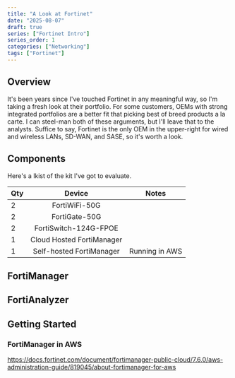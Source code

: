 ```yaml
---
title: "A Look at Fortinet"
date: "2025-08-07"
draft: true
series: ["Fortinet Intro"]
series_order: 1
categories: ["Networking"]
tags: ["Fortinet"]
---
```


## Overview

It's been years since I've touched Fortinet in any meaningful way, so I'm taking a fresh look at their portfolio. For some customers, OEMs with strong integrated portfolios are a better fit that picking best of breed products a la carte. I can steel-man both of these arguments, but I'll leave that to the analysts. Suffice to say, Fortinet is the only OEM in the upper-right for wired and wireless LANs, SD-WAN, and SASE, so it's worth a look.

## Components

Here's a lkist of the kit I've got to evaluate.

| Qty | Device | Notes
| :------- | :------: | :------:
| 2 | FortiWiFi-50G | 
| 2 | FortiGate-50G | 
| 2 | FortiSwitch-124G-FPOE | 
| 1 | Cloud Hosted FortiManager | 
| 1| Self-hosted FortiManager | Running in AWS

## FortiManager

## FortiAnalyzer

## Getting Started

### FortiManager in AWS

https://docs.fortinet.com/document/fortimanager-public-cloud/7.6.0/aws-administration-guide/819045/about-fortimanager-for-aws